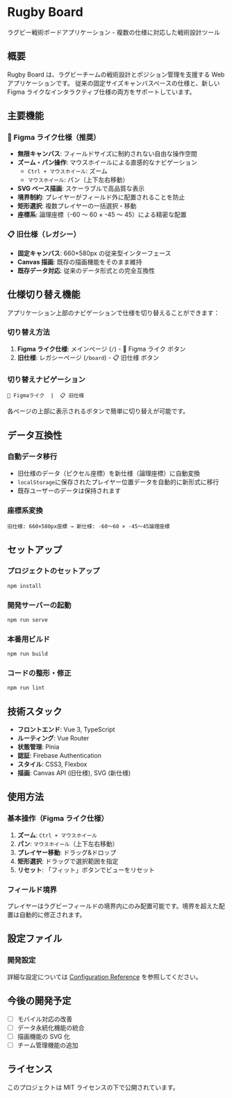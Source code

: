 # Rugby Board

ラグビー戦術ボードアプリケーション - 複数の仕様に対応した戦術設計ツール

## 概要

Rugby Board は、ラグビーチームの戦術設計とポジション管理を支援する Web アプリケーションです。
従来の固定サイズキャンバスベースの仕様と、新しい Figma ライクなインタラクティブ仕様の両方をサポートしています。

## 主要機能

### 🎨 Figma ライク仕様（推奨）

- **無限キャンバス**: フィールドサイズに制約されない自由な操作空間
- **ズーム・パン操作**: マウスホイールによる直感的なナビゲーション
  - `Ctrl + マウスホイール`: ズーム
  - `マウスホイール`: パン（上下左右移動）
- **SVG ベース描画**: スケーラブルで高品質な表示
- **境界制約**: プレイヤーがフィールド外に配置されることを防止
- **矩形選択**: 複数プレイヤーの一括選択・移動
- **座標系**: 論理座標（-60 ～ 60 × -45 ～ 45）による精密な配置

### 📋 旧仕様（レガシー）

- **固定キャンバス**: 660×580px の従来型インターフェース
- **Canvas 描画**: 既存の描画機能をそのまま維持
- **既存データ対応**: 従来のデータ形式との完全互換性

## 仕様切り替え機能

アプリケーション上部のナビゲーションで仕様を切り替えることができます：

### 切り替え方法

1. **Figma ライク仕様**: メインページ (`/`) - 🎨 Figma ライク ボタン
2. **旧仕様**: レガシーページ (`/board`) - 📋 旧仕様 ボタン

### 切り替えナビゲーション

```
🎨 Figmaライク  |  📋 旧仕様
```

各ページの上部に表示されるボタンで簡単に切り替えが可能です。

## データ互換性

### 自動データ移行

- 旧仕様のデータ（ピクセル座標）を新仕様（論理座標）に自動変換
- `localStorage`に保存されたプレイヤー位置データを自動的に新形式に移行
- 既存ユーザーのデータは保持されます

### 座標系変換

```
旧仕様: 660×580px座標 → 新仕様: -60～60 × -45～45論理座標
```

## セットアップ

### プロジェクトのセットアップ

```bash
npm install
```

### 開発サーバーの起動

```bash
npm run serve
```

### 本番用ビルド

```bash
npm run build
```

### コードの整形・修正

```bash
npm run lint
```

## 技術スタック

- **フロントエンド**: Vue 3, TypeScript
- **ルーティング**: Vue Router
- **状態管理**: Pinia
- **認証**: Firebase Authentication
- **スタイル**: CSS3, Flexbox
- **描画**: Canvas API (旧仕様), SVG (新仕様)

## 使用方法

### 基本操作（Figma ライク仕様）

1. **ズーム**: `Ctrl + マウスホイール`
2. **パン**: `マウスホイール`（上下左右移動）
3. **プレイヤー移動**: ドラッグ&ドロップ
4. **矩形選択**: ドラッグで選択範囲を指定
5. **リセット**: 「フィット」ボタンでビューをリセット

### フィールド境界

プレイヤーはラグビーフィールドの境界内にのみ配置可能です。境界を超えた配置は自動的に修正されます。

## 設定ファイル

### 開発設定

詳細な設定については [Configuration Reference](https://cli.vuejs.org/config/) を参照してください。

## 今後の開発予定

- [ ] モバイル対応の改善
- [ ] データ永続化機能の統合
- [ ] 描画機能の SVG 化
- [ ] チーム管理機能の追加

## ライセンス

このプロジェクトは MIT ライセンスの下で公開されています。
